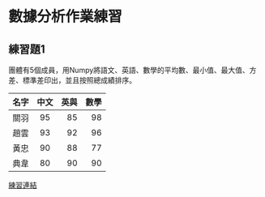 
# 數據分析作業練習


## 練習題1

團體有5個成員，用Numpy將語文、英語、數學的平均數、最小值、最大值、方差、標準差印出，並且按照總成績排序。

名字  | 中文  | 英與 | 數學 |
--------------|:-----:|-----:| ----:|
關羽  | 95 |  85 |  98 | 
趙雲  | 93 | 92 |  96 | 
黃忠  | 90 | 88 |  77 |
典韋  | 80 | 90 |  90 |

[練習連結](exercise/exercise1.py)